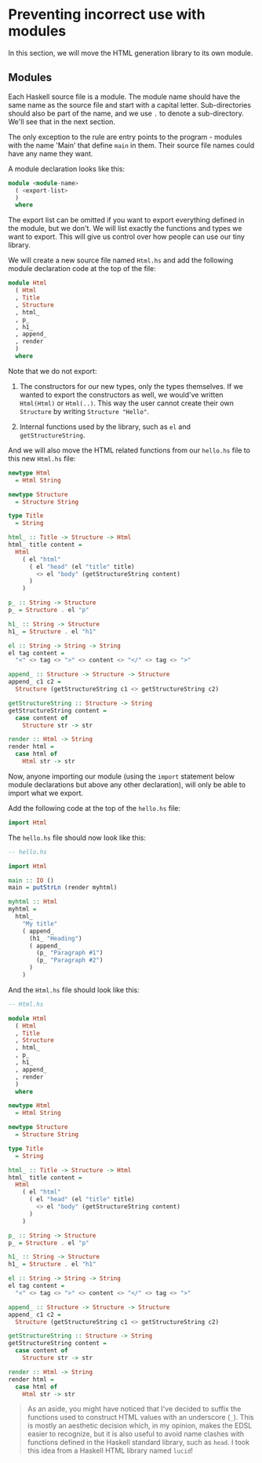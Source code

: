 # Preventing incorrect use with modules

In this section, we will move the HTML generation library to its own module.

## Modules

Each Haskell source file is a module. The module name should have the
same name as the source file and start with a capital
letter. Sub-directories should also be part of the name, and we use `.`
to denote a sub-directory. We'll see that in the next section.

The only exception to the rule are entry points to the program -
modules with the name 'Main' that define `main` in them. Their source
file names could have any name they want.

A module declaration looks like this:

```hs
module <module-name>
  ( <export-list>
  )
  where
```

The export list can be omitted if you want to export everything
defined in the module, but we don't. We will list exactly the
functions and types we want to export. This will give us control
over how people can use our tiny library.

We will create a new source file named `Html.hs` and add the following
module declaration code at the top of the file:

```hs
module Html
  ( Html
  , Title
  , Structure
  , html_
  , p_
  , h1_
  , append_
  , render
  )
  where
```

Note that we do not export:

1. The constructors for our new types, only the types themselves.
   If we wanted to export the constructors as well, we would've written
   `Html(Html)` or `Html(..)`. This way the user cannot create their own
   `Structure` by writing `Structure "Hello"`.

2. Internal functions used by the library, such as `el` and `getStructureString`.

And we will also move the HTML related functions from our `hello.hs` file
to this new `Html.hs` file:

```hs
newtype Html
  = Html String

newtype Structure
  = Structure String

type Title
  = String

html_ :: Title -> Structure -> Html
html_ title content =
  Html
    ( el "html"
      ( el "head" (el "title" title)
        <> el "body" (getStructureString content)
      )
    )

p_ :: String -> Structure
p_ = Structure . el "p"

h1_ :: String -> Structure
h1_ = Structure . el "h1"

el :: String -> String -> String
el tag content =
  "<" <> tag <> ">" <> content <> "</" <> tag <> ">"

append_ :: Structure -> Structure -> Structure
append_ c1 c2 =
  Structure (getStructureString c1 <> getStructureString c2)

getStructureString :: Structure -> String
getStructureString content =
  case content of
    Structure str -> str

render :: Html -> String
render html =
  case html of
    Html str -> str
```

Now, anyone importing our module (using the `import` statement
below module declarations but above any other
declaration), will only be able to import what we export.

Add the following code at the top of the `hello.hs` file:

```hs
import Html
```

The `hello.hs` file should now look like this:

```hs
-- hello.hs

import Html

main :: IO ()
main = putStrLn (render myhtml)

myhtml :: Html
myhtml =
  html_
    "My title"
    ( append_
      (h1_ "Heading")
      ( append_
        (p_ "Paragraph #1")
        (p_ "Paragraph #2")
      )
    )
```

And the `Html.hs` file should look like this:

```hs
-- Html.hs

module Html
  ( Html
  , Title
  , Structure
  , html_
  , p_
  , h1_
  , append_
  , render
  )
  where

newtype Html
  = Html String

newtype Structure
  = Structure String

type Title
  = String

html_ :: Title -> Structure -> Html
html_ title content =
  Html
    ( el "html"
      ( el "head" (el "title" title)
        <> el "body" (getStructureString content)
      )
    )

p_ :: String -> Structure
p_ = Structure . el "p"

h1_ :: String -> Structure
h1_ = Structure . el "h1"

el :: String -> String -> String
el tag content =
  "<" <> tag <> ">" <> content <> "</" <> tag <> ">"

append_ :: Structure -> Structure -> Structure
append_ c1 c2 =
  Structure (getStructureString c1 <> getStructureString c2)

getStructureString :: Structure -> String
getStructureString content =
  case content of
    Structure str -> str

render :: Html -> String
render html =
  case html of
    Html str -> str
```

> As an aside, you might have noticed that I've decided to suffix the functions used to
> construct HTML values with an underscore (`_`). This is mostly an aesthetic decision which,
> in my opinion, makes the EDSL easier to recognize,
> but it is also useful to avoid name clashes with
> functions defined in the Haskell standard library, such as `head`.
> I took this idea from a Haskell HTML library named `lucid`!

